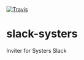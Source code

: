 [![Travis](https://img.shields.io/travis/rust-lang/rust.svg?style=plastic)](https://github.com/systers/slack-systers)

# slack-systers
Inviter for Systers Slack
